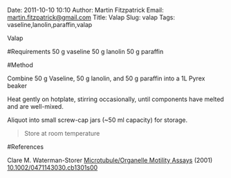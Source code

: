Date: 2011-10-10 10:10
Author: Martin Fitzpatrick
Email: martin.fitzpatrick@gmail.com
Title: Valap
Slug: valap
Tags: vaseline,lanolin,paraffin,valap

Valap





#Requirements
50 g vaseline
50 g lanolin
50 g paraffin

#Method

Combine 50 g Vaseline, 50 g lanolin, and 50 g paraffin into a 1L Pyrex beaker 



Heat gently on hotplate, stirring occasionally, until components have melted and are well-mixed.



Aliquot into small screw-cap jars (~50 ml capacity) for storage.


>Store at room temperature




#References


Clare M. Waterman-Storer [Microtubule/Organelle Motility Assays](http://dx.doi.org/10.1002/0471143030.cb1301s00)  (2001)
[10.1002/0471143030.cb1301s00](http://dx.doi.org/10.1002/0471143030.cb1301s00)





